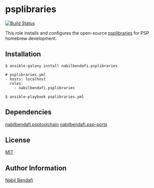 psplibraries
============

[![Build Status](https://travis-ci.org/nabilbendafi/ansible-role-psplibraries.png?branch=master)](https://travis-ci.org/nabilbendafi/ansible-role-psplibraries)

This role installs and configures the open-source [psplibraries](https://github.com/pspdev/psplibraries) for PSP homebrew development.

Installation
------------

```
$ ansible-galaxy install nabilbendafi.psplibraries
```

```
# psplibraries.yml
- hosts: localhost
  roles:
    - nabilbendafi.psplibraries
```

```
$ ansible-playbook psplibraries.yml
```

Dependencies
------------

[nabilbendafi.psptoolchain](https://github.com/nabilbendafi/ansible-role-psptoolchain)
[nabilbendafi.psp-ports](https://github.com/nabilbendafi/ansible-role-psp-ports)

License
-------

[MIT](LICENSE.txt)

Author Information
------------------

[Nabil Bendafi](https://github.com/nabilbendafi)
